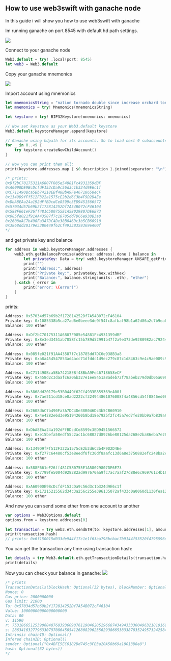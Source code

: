 ## How to use web3swift with ganache node

In this guide i will show you how to use web3swift with ganache

Im running ganache on port 8545 with default hd path settings.

![](https://github.com/bankex/web3swift/tree/gh-pages/Resources/Ganache1.png)
 
Connect to your ganache node
 
``` swift
Web3.default = try! .local(port: 8545)
let web3 = Web3.default
```

Copy your ganache mnemonics

![](https://github.com/bankex/web3swift/tree/gh-pages/Resources/Ganache2.png)
 
Import account using mnemonics

``` swift
let mnemonicsString = "nation tornado double since increase orchard tonight left drip talk sand mad"
let mnemonics = try! Mnemonics(mnemonicsString)
 
let keystore = try! BIP32Keystore(mnemonics: mnemonics)
 
// Now set keystore as your Web3.default keystore
Web3.default.keystoreManager.append(keystore)
 
// Ganache using hdpath for its accounts. So to load next 9 subaccounts just use:
for _ in 0..<9 {
	try keystore.createNewChildAccount()
}
 
// Now you can print them all:
print(keystore.addresses.map { $0.description }.joined(separator: "\n"))
```
``` swift
/* prints:
0xDf2bC70175311A6807F085e54881Fc4931359dBF
0xA6090DE9BcDcfdF153cDa9c56d3c1b324d9E6c1f
0xC711490Bca5Bb74218EBf48BbA9Fe46718658eCF
0x1349D9fFf512F322a1575cE2b2d6C3b4F9D2D4Ee
0xDbA8EAa24a192dFfBDcdCe8599c3ED9451566572
0x57034d57b69b2f172814252Df7A54B072cF46104
0x588F661eF26ff481C580755E1A58029807DE6E73
0x085fe021f91AA43587f7c18785dd7DC6e938B3a8
0x2608dAC7b490Fa3A7DC4De38B046Dc3b5CB60910
0x3868dd20179e53B0449f62Cf4933B359369eA00f
*/
```
 
and get private key and balance
 
``` swift
for address in web3.keystoreManager.addresses {
	web3.eth.getBalancePromise(address: address).done { balance in
		let privateKey: Data = try! web3.keystoreManager.UNSAFE_getPrivateKeyData(account: address)
		print("")
		print("Address:", address)
		print("Private key:", privateKey.hex.withHex)
		print("Balance:", balance.string(units: .eth), "ether")
	}.catch { error in
		print("error: \(error)")
	}
}
```
prints:

``` swift
Address: 0x57034d57b69b2f172814252Df7A54B072cF46104
Private key: 0x1085338b5ca27ad6e0beee3de9f54fc8afbaf98b1a62d86a2c7b9ea8555aaefd
Balance: 100 ether
 
Address: 0xDf2bC70175311A6807F085e54881Fc4931359dBF
Private key: 0x8e3ed3451ab7058fc15b789d52991b47f2a9e373de9280982ac79244ccceb862
Balance: 100 ether
 
Address: 0x085fe021f91AA43587f7c18785dd7DC6e938B3a8
Private key: 0xa8a454547853ad4acc71dfddc1d9ec279c87c1d8463c9e4c9ae089c9861debf3
Balance: 100 ether
 
Address: 0xC711490Bca5Bb74218EBf48BbA9Fe46718658eCF
Private key: 0x458d2c3daafc6a0ab327e1ee8451a8adeb72f78abeb279d0db05a698889ffd53
Balance: 100 ether
 
Address: 0x3868dd20179e53B0449f62Cf4933B359369eA00f
Private key: 0x7ae211cd18ce0ad2222cf324944861076008f4a4856cd54f0846ed064f88778d
Balance: 100 ether
 
Address: 0x2608dAC7b490Fa3A7DC4De38B046Dc3b5CB60910
Private key: 0x4e4282e6d3e95194260b8bd18e7925f2fc45a7ed7fe20bb9a7b839a915ab1002
Balance: 100 ether
 
Address: 0xDbA8EAa24a192dFfBDcdCe8599c3ED9451566572
Private key: 0xe15befa58edf55c2ac1bc68027d8926be80125da268e2ba86eba7e2815bc709a
Balance: 100 ether
 
Address: 0x1349D9fFf512F322a1575cE2b2d6C3b4F9D2D4Ee
Private key: 0xf277c64480cf53e8eedf8fc30df8aafc13d6a8e3750882efc248ba2ccb8baaa2
Balance: 100 ether
 
Address: 0x588F661eF26ff481C580755E1A58029807DE6E73
Private key: 0x7799fe5004d928282ad997670aa9fc7ac7aaf27d88e6c969761c4b1863df14a2
Balance: 100 ether
 
Address: 0xA6090DE9BcDcfdF153cDa9c56d3c1b324d9E6c1f
Private key: 0x17215215562d34c3a256c255e396135072af433c0a0060d1130fea12d6ea7254
Balance: 100 ether
```
 
And now you can send some ether from one account to another
 
``` swift
var options = Web3Options.default
options.from = keystore.addresses[0]
 
let transaction = try web3.eth.sendETH(to: keystore.addresses[1], amount: BigUInt("10", units: .eth)!).send(options: options)
print(transaction.hash)
// prints: 0x6f150015d033de944f17c1e1f63aa798bcbac7b9144f53520f4795596df84852
```
 
You can get the transaction any time using transaction hash:

``` swift
let details = try Web3.default.eth.getTransactionDetails(transaction.hash)
print(details)
```

Now you can check your balance in ganache:
![](https://github.com/bankex/web3swift/tree/gh-pages/Resources/Ganache3.png)

``` swift
/* prints
TransactionDetails(blockHash: Optional(32 bytes), blockNumber: Optional(1), transactionIndex: Optional(1), transaction: Transaction
Nonce: 0
Gas price: 2000000000
Gas limit: 21000
To: 0x57034d57b69b2f172814252Df7A54B072cF46104
Value: 10000000000000000000
Data: 00
v: 11590
r: 75318665125390684876839360987611904628529668743494333300496321819169931926792
s: 28634163277963307970864505412680829623562938665383387835249573242584919213107
Intrinsic chainID: Optional()
Infered chainID: Optional()
sender: Optional("0x4BFE5EC6182Dd745c3FB3a20A58b69a18013D8e8")
hash: Optional(32 bytes))
*/
```
